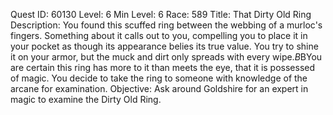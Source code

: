 Quest ID: 60130
Level: 6
Min Level: 6
Race: 589
Title: That Dirty Old Ring
Description: You found this scuffed ring between the webbing of a murloc's fingers. Something about it calls out to you, compelling you to place it in your pocket as though its appearance belies its true value. You try to shine it on your armor, but the muck and dirt only spreads with every wipe.$B$BYou are certain this ring has more to it than meets the eye, that it is possessed of magic. You decide to take the ring to someone with knowledge of the arcane for examination.
Objective: Ask around Goldshire for an expert in magic to examine the Dirty Old Ring.

